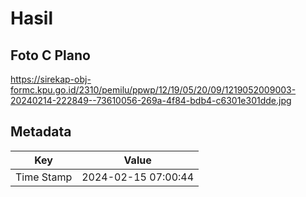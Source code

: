# Hasil

## Foto C Plano

https://sirekap-obj-formc.kpu.go.id/2310/pemilu/ppwp/12/19/05/20/09/1219052009003-20240214-222849--73610056-269a-4f84-bdb4-c6301e301dde.jpg


## Metadata

| Key        | Value               |
| ---------- | ------------------- |
| Time Stamp | 2024-02-15 07:00:44 |




